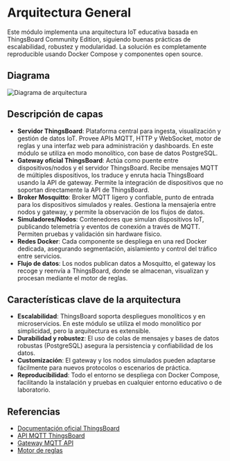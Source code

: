 # Arquitectura General


Este módulo implementa una arquitectura IoT educativa basada en ThingsBoard Community Edition, siguiendo buenas prácticas de escalabilidad, robustez y modularidad. La solución es completamente reproducible usando Docker Compose y componentes open source.


## Diagrama
![Diagrama de arquitectura](https://img.thingsboard.io/reference/thingsboard-architecture.svg)

## Descripción de capas

- **Servidor ThingsBoard**: Plataforma central para ingesta, visualización y gestión de datos IoT. Provee APIs MQTT, HTTP y WebSocket, motor de reglas y una interfaz web para administración y dashboards. En este módulo se utiliza en modo monolítico, con base de datos PostgreSQL.
- **Gateway oficial ThingsBoard**: Actúa como puente entre dispositivos/nodos y el servidor ThingsBoard. Recibe mensajes MQTT de múltiples dispositivos, los traduce y enruta hacia ThingsBoard usando la API de gateway. Permite la integración de dispositivos que no soportan directamente la API de ThingsBoard.
- **Broker Mosquitto**: Broker MQTT ligero y confiable, punto de entrada para los dispositivos simulados y reales. Gestiona la mensajería entre nodos y gateway, y permite la observación de los flujos de datos.
- **Simuladores/Nodos**: Contenedores que simulan dispositivos IoT, publicando telemetría y eventos de conexión a través de MQTT. Permiten pruebas y validación sin hardware físico.
- **Redes Docker**: Cada componente se despliega en una red Docker dedicada, asegurando segmentación, aislamiento y control del tráfico entre servicios.
- **Flujo de datos**: Los nodos publican datos a Mosquitto, el gateway los recoge y reenvía a ThingsBoard, donde se almacenan, visualizan y procesan mediante el motor de reglas.

## Características clave de la arquitectura

- **Escalabilidad**: ThingsBoard soporta despliegues monolíticos y en microservicios. En este módulo se utiliza el modo monolítico por simplicidad, pero la arquitectura es extensible.
- **Durabilidad y robustez**: El uso de colas de mensajes y bases de datos robustas (PostgreSQL) asegura la persistencia y confiabilidad de los datos.
- **Customización**: El gateway y los nodos simulados pueden adaptarse fácilmente para nuevos protocolos o escenarios de práctica.
- **Reproducibilidad**: Todo el entorno se despliega con Docker Compose, facilitando la instalación y pruebas en cualquier entorno educativo o de laboratorio.

## Referencias

- [Documentación oficial ThingsBoard](https://thingsboard.io/docs/reference/)
- [API MQTT ThingsBoard](https://thingsboard.io/docs/reference/mqtt-api/)
- [Gateway MQTT API](https://thingsboard.io/docs/reference/gateway-mqtt-api/)
- [Motor de reglas](https://thingsboard.io/docs/user-guide/rule-engine-2-0/overview/)
